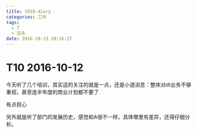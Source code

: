 ```yaml
---
title: t010-diary
categories: 工作
tags:
  - T
  - 日志
date: 2016-10-13 20:16:27
---
```

# T10 2016-10-12

今天听了几个培训，其实这的关注的就是一点，还是小道消息：整体对dt业务不够重视，甚至连半年度的商业计划都不要了

有点担心

另外就是听了部门的发展历史，感觉和A很不一样，具体哪里有差异，还得仔细分析。

